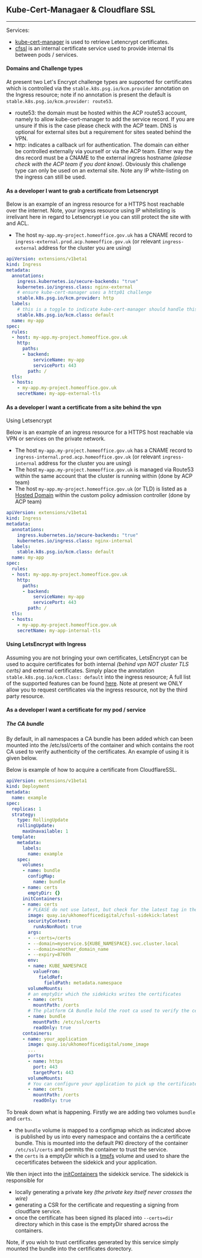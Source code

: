 ## **Kube-Cert-Managaer & Cloudflare SSL**
-----
Services:
- [kube-cert-manager](https://github.com/PalmStoneGames/kube-cert-manager) is used to retrieve Letencrypt certificates.
- [cfssl](https://github.com/cloudflare/cfssl) is an internal certificate service used to provide internal tls between pods / services.

#### **Domains and Challenge types**

At present two Let's Encrypt challenge types are supported for certificates which is controlled via the `stable.k8s.psg.io/kcm.provider` annotation on the Ingress resource; note if no annotation is present the default is `stable.k8s.psg.io/kcm.provider: route53`.

- route53: the domain must be hosted within the ACP route53 account, namely to allow kube-cert-manager to add the service record. If you are unsure if this is the case please check with the ACP team. DNS is optional for external sites but a requirement for sites seated behind the VPN.
- http: indicates a callback url for authentication. The domain can either be controlled externally via yourself or via the ACP team. Either way the dns record must be a CNAME to the external ingress hostname _(please check with the ACP team if you dont know)_. Obviously this challenge type can only be used on an external site. Note any IP white-listing on the ingress can still be used.

#### **As a developer I want to grab a certificate from Letsencrypt**

Below is an example of an ingress resource for a HTTPS host reachable over the internet. Note, your ingress resource using IP whitelisting is irrelivant here in regard to Letsencrypt i.e you can still protect the site with and ACL.

- The host `my-app.my-project.homeoffice.gov.uk` has a CNAME record to `ingress-external.prod.acp.homeoffice.gov.uk` (or relevant `ingress-external` address for the cluster you are using)

```YAML
apiVersion: extensions/v1beta1
kind: Ingress
metadata:
  annotations:
    ingress.kubernetes.io/secure-backends: "true"
    kubernetes.io/ingress.class: nginx-external
    # ensure kube-cert-manager uses a http01 challenge
    stable.k8s.psg.io/kcm.provider: http
  labels:
    # this is a toggle to indicate kube-cert-manager should handle this resource
    stable.k8s.psg.io/kcm.class: default
  name: my-app
spec:
  rules:
  - host: my-app.my-project.homeoffice.gov.uk
    http:
      paths:
      - backend:
          serviceName: my-app
          servicePort: 443
        path: /
  tls:
  - hosts:
    - my-app.my-project.homeoffice.gov.uk
    secretName: my-app-external-tls
```

#### **As a developer I want a certificate from a site behind the vpn**

Using Letsencrypt

Below is an example of an ingress resource for a HTTPS host reachable via VPN or services on the private network.

- The host `my-app.my-project.homeoffice.gov.uk` has a CNAME record to `ingress-internal.prod.acp.homeoffice.gov.uk` (or relevant `ingress-internal` address for the cluster you are using)
- The host `my-app.my-project.homeoffice.gov.uk` is managed via Route53 within the same account that the cluster is running within (done by ACP team)
- The host `my-app.my-project.homeoffice.gov.uk` (or TLD) is listed as a [Hosted Domain](https://github.com/UKHomeOffice/policy-admission/blob/master/pkg/authorize/kubecertmanager/doc.go#L33) within the custom policy admission controller (done by ACP team)

```YAML
apiVersion: extensions/v1beta1
kind: Ingress
metadata:
  annotations:
    ingress.kubernetes.io/secure-backends: "true"
    kubernetes.io/ingress.class: nginx-internal
  labels:
    stable.k8s.psg.io/kcm.class: default
  name: my-app
spec:
  rules:
  - host: my-app.my-project.homeoffice.gov.uk
    http:
      paths:
      - backend:
          serviceName: my-app
          servicePort: 443
        path: /
  tls:
  - hosts:
    - my-app.my-project.homeoffice.gov.uk
    secretName: my-app-internal-tls
```

#### **Using LetsEncrypt with Ingress**

Assuming you are not bringing your own certificates, LetsEncrypt can be used to acquire certificates for both internal *(behind vpn NOT cluster TLS certs)* and external certificates. Simply place the annotation ```stable.k8s.psg.io/kcm.class: default``` into the ingress resource; A full list of the supported features can be found [here](https://github.com/PalmStoneGames/kube-cert-manager/blob/master/docs/ingress.md). Note at present we ONLY allow you to request certificates via the ingress resource, not by the third party resource.

#### **As a developer I want a certificate for my pod / service**

##### **The CA bundle**

By default, in all namespaces a CA bundle has been added which can been mounted into the /etc/ssl/certs of the container and which contains the root CA used to verify authenticity of the certificates. An example of using it is given below.

Below is example of how to acquire a certificate from CloudflareSSL.


```YAML
apiVersion: extensions/v1beta1
kind: Deployment
metadata:
  name: example
spec:
  replicas: 1
  strategy:
    type: RollingUpdate
    rollingUpdate:
      maxUnavailable: 1
  template:
    metadata:
      labels:
        name: example
    spec:
      volumes:
      - name: bundle
        configMap:
          name: bundle
      - name: certs
        emptyDir: {}
      initContainers:
      - name: certs
        # PLEASE do not use latest, but check for the latest tag in the releases page of https://github.com/UKHomeOffice/cfssl-sidekick
        image: quay.io/ukhomeofficedigital/cfssl-sidekick:latest
        securityContext:
          runAsNonRoot: true
        args:
        - --certs=/certs
        - --domain=myservice.${KUBE_NAMESPACE}.svc.cluster.local
        - --domain=another_domain_name
        - --expiry=8760h
        env:
        - name: KUBE_NAMESPACE
          valueFrom:
            fieldRef:
              fieldPath: metadata.namespace
        volumeMounts:
        # an emptyDir which the sidekicks writes the certificates
        - name: certs
          mountPath: /certs
        # The platform CA Bundle hold the root ca used to verify the certificate chain
        - name: bundle
          mountPath: /etc/ssl/certs
          readOnly: true
      containers:
      - name: your_application
        image: quay.io/ukhomeofficedigital/some_image
        ...
        ports:
        - name: https
          port: 443
          targetPort: 443
        volumeMounts:
        # You can configure your application to pick up the certificates from here (tls.pem and tls-key.pem)
        - name: certs
          mountPath: /certs
          readOnly: true
```

To break down what is happening. Firstly we are adding two volumes `bundle` and `certs`.

- the `bundle` volume is mapped to a configmap which as indicated above is published by us into every namespace and contains the a certificate bundle. This is mounted into the default PKI directory of the container `/etc/ssl/certs` and permits the container to trust the service.
- the `certs` is a emptyDir which is a [tmpfs](https://en.wikipedia.org/wiki/Tmpfs) volume and used to share the cecertificates between the sidekick and your application.

We then inject into the [initContainers](https://kubernetes.io/docs/concepts/workloads/pods/init-containers/) the sidekick service. The sidekick is responsible for

- locally generating a private key _(the private key itself never crosses the wire)_
- generating a CSR for the certificate and requesting a signing from cloudflare service.
- once the certificate has been signed its placed into `--certs=dir` directory which in this case is the emptyDir shared across the containers.

Note, if you wish to trust certificates generated by this service simply mounted the bundle into the certificates dorectory.

